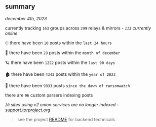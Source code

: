 
## summary
_december 4th, 2023_

currently tracking `163` groups across `299` relays & mirrors - _`113` currently online_

⏲ there have been `10` posts within the `last 24 hours`

🦈 there have been `28` posts within the `month of december`

🪐 there have been `1222` posts within the `last 90 days`

🏚 there have been `4343` posts within the `year of 2023`

🦕 there have been `9033` posts `since the dawn of ransomwatch`

there are `96` custom parsers indexing posts

_`20` sites using v2 onion services are no longer indexed - [support.torproject.org](https://support.torproject.org/onionservices/v2-deprecation/)_

> see the project [README](https://github.com/joshhighet/ransomwatch#ransomwatch--) for backend technicals
